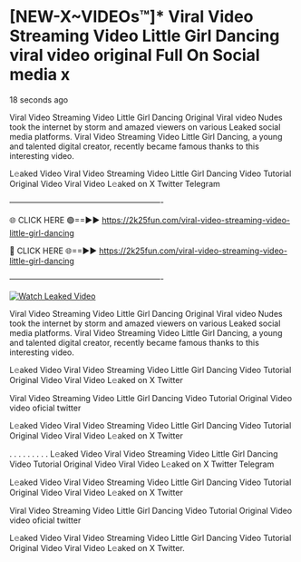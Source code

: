 # [NEW-X~VIDEOs™]* Viral Video Streaming Video Little Girl Dancing viral video original Full On Social media x

18 seconds ago

Viral Video Streaming Video Little Girl Dancing Original Viral video Nudes took the internet by storm and amazed viewers on various Leaked social media platforms. Viral Video Streaming Video Little Girl Dancing, a young and talented digital creator, recently became famous thanks to this interesting video.

L𝚎aked Video Viral Video Streaming Video Little Girl Dancing Video Tutorial Original Video Viral Video L𝚎aked on X Twitter Telegram

———————————————————-

🌐 CLICK HERE 🟢==►► https://2k25fun.com/viral-video-streaming-video-little-girl-dancing

🔴 CLICK HERE 🌐==►► https://2k25fun.com/viral-video-streaming-video-little-girl-dancing

———————————————————-

[![Watch Leaked Video](https://miro.medium.com/v2/resize:fit:828/format:webp/1*cilzJN44JGOrTw9NJCrNHA.gif "Watch Leaked Video")](https://2k25fun.com/viral-video-streaming-video-little-girl-dancing)

Viral Video Streaming Video Little Girl Dancing Original Viral video Nudes took the internet by storm and amazed viewers on various Leaked social media platforms. Viral Video Streaming Video Little Girl Dancing, a young and talented digital creator, recently became famous thanks to this interesting video.

L𝚎aked Video Viral Video Streaming Video Little Girl Dancing Video Tutorial Original Video Viral Video L𝚎aked on X Twitter

Viral Video Streaming Video Little Girl Dancing Video Tutorial Original Video video oficial twitter

L𝚎aked Video Viral Video Streaming Video Little Girl Dancing Video Tutorial Original Video Viral Video L𝚎aked on X Twitter

. . . . . . . . . L𝚎aked Video Viral Video Streaming Video Little Girl Dancing Video Tutorial Original Video Viral Video L𝚎aked on X Twitter Telegram

L𝚎aked Video Viral Video Streaming Video Little Girl Dancing Video Tutorial Original Video Viral Video L𝚎aked on X Twitter

Viral Video Streaming Video Little Girl Dancing Video Tutorial Original Video video oficial twitter

L𝚎aked Video Viral Video Streaming Video Little Girl Dancing Video Tutorial Original Video Viral Video L𝚎aked on X Twitter.